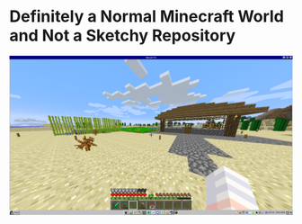 # Definitely a Normal Minecraft World and Not a Sketchy Repository

![](https://github.com/lordpaijo/definitely-a-normal-minecraft-world-and-not-a-sketchy-repository/blob/main/Snapshot_2025-03-25_22-01-34.png)
